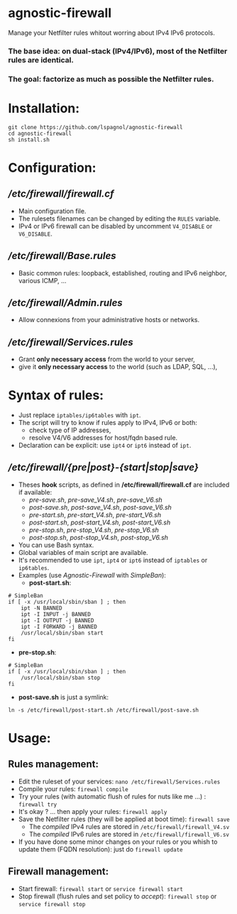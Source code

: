 # agnostic-firewall
Manage your Netfilter rules whitout worring about IPv4 IPv6 protocols.

### The base idea: on dual-stack (IPv4/IPv6), most of the Netfilter rules are identical.
### The goal: factorize as much as possible the Netfilter rules.

# Installation:
````
git clone https://github.com/lspagnol/agnostic-firewall
cd agnostic-firewall
sh install.sh
````
# Configuration:

## */etc/firewall/firewall.cf*
* Main configuration file.
* The rulesets filenames can be changed by editing the `RULES` variable.
* IPv4 or IPv6 firewall can be disabled by uncomment `V4_DISABLE` or `V6_DISABLE`.

## */etc/firewall/Base.rules*
* Basic common rules: loopback, established, routing and IPv6 neighbor, various ICMP, ...

## */etc/firewall/Admin.rules*
* Allow connexions from your administrative hosts or networks.

## */etc/firewall/Services.rules*
* Grant **only necessary access** from the world to your server,
* give it **only necessary access** to the world (such as LDAP, SQL, ...),

# Syntax of rules:
* Just replace `iptables/ip6tables` with `ipt`.
* The script will try to know if rules apply to IPv4, IPv6 or both:
  * check type of IP addresses,
  * resolve V4/V6 addresses for host/fqdn based rule.
* Declaration can be explicit: use `ipt4` or `ipt6` instead of `ipt`.

## */etc/firewall/{pre|post}-{start|stop|save}*
* Theses **hook** scripts, as defined in **/etc/firewall/firewall.cf** are included if available:
  * *pre-save.sh*, *pre-save_V4.sh*, *pre-save_V6.sh*
  * *post-save.sh*, *post-save_V4.sh*, *post-save_V6.sh*
  * *pre-start.sh*, *pre-start_V4.sh*, *pre-start_V6.sh*
  * *post-start.sh*, *post-start_V4.sh*, *post-start_V6.sh*
  * *pre-stop.sh*, *pre-stop_V4.sh*, *pre-stop_V6.sh*
  * *post-stop.sh*, *post-stop_V4.sh*, *post-stop_V6.sh*
* You can use Bash syntax.
* Global variables of main script are available.
* It's recommended to use `ipt`, `ipt4` or `ipt6` instead of `iptables` or `ip6tables`.
* Examples (use *Agnostic-Firewall* with *SimpleBan*):
  * **post-start.sh**:
````
# SimpleBan
if [ -x /usr/local/sbin/sban ] ; then
	ipt -N BANNED
	ipt -I INPUT -j BANNED
	ipt -I OUTPUT -j BANNED
	ipt -I FORWARD -j BANNED
	/usr/local/sbin/sban start
fi
````
  * **pre-stop.sh**:
````
# SimpleBan
if [ -x /usr/local/sbin/sban ] ; then
	/usr/local/sbin/sban stop
fi
````
  * **post-save.sh** is just a symlink:
````
ln -s /etc/firewall/post-start.sh /etc/firewall/post-save.sh
````

# Usage:

## Rules management:
* Edit the ruleset of your services: `nano /etc/firewall/Services.rules`
* Compile your rules: `firewall compile`
* Try your rules (with automatic flush of rules for nuts like me ...) : `firewall try`
* It's okay ? ... then apply your rules: `firewall apply`
* Save the Netfilter rules (they will be applied at boot time): `firewall save`
  * The *compiled* IPv4 rules are stored in `/etc/firewall/firewall_V4.sv`
  * The *compiled* IPv6 rules are stored in `/etc/firewall/firewall_V6.sv`
* If you have done some minor changes on your rules or you whish to update them (FQDN resolution): just do `firewall update`

## Firewall management:
* Start firewall: `firewall start` or `service firewall start`
* Stop firewall (flush rules and set policy to *accept*): `firewall stop` or `service firewall stop`
